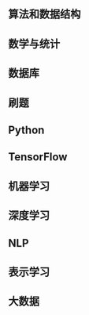 ## 算法和数据结构



## 数学与统计



## 数据库



## 刷题



## Python



## TensorFlow



## 机器学习



## 深度学习



## NLP



## 表示学习



## 大数据







